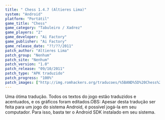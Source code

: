 ```yaml
---
title: " Chess 1.4.7 (Altieres Lima)"
system: "Android"
platform: "Portátil"
game_title: "Chess"
game_category: "Tabuleiro / Xadrez"
game_players: "2"
game_developer: "Ai Factory"
game_publisher: "Ai Factory"
game_release_date: "??/??/2011"
patch_author: "Altieres Lima"
patch_group: "Nenhum"
patch_site: "Nenhum"
patch_version: "1.0"
patch_release: "09/10/2011"
patch_type: "APK traduzido"
patch_progress: "100%"
patch_images: ["http://img.romhackers.org/traducoes/%5BAND%5D%20Chess%201.4.7%20-%20Altieres%20Lima%20-%201.jpg","http://img.romhackers.org/traducoes/%5BAND%5D%20Chess%201.4.7%20-%20Altieres%20Lima%20-%202.jpg","http://img.romhackers.org/traducoes/%5BAND%5D%20Chess%201.4.7%20-%20Altieres%20Lima%20-%203.jpg"]
---
```

Uma ótima tradução. Todos os textos do jogo estão traduzidos e acentuados, e os gráficos foram editados.OBS: Apesar desta tradução ser feita para um jogo do sistema Android, é possível jogá-la em seu computador. Para isso, basta ter o Android SDK instalado em seu sistema.